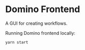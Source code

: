 # Domino Frontend

A GUI for creating workflows.

Running Domino frontend locally:
```bash
yarn start
```